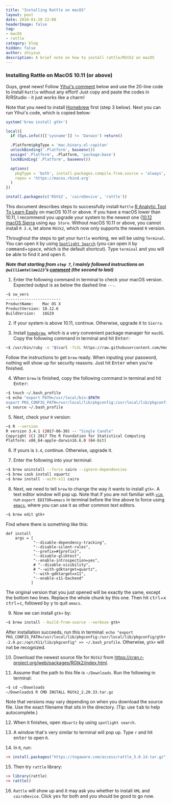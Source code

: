 ```yaml
---
title: "Installing Rattle on macOS"
layout: post
date: 2018-01-20 22:00
headerImage: false
tag:
- macOS
- rattle
category: blog
hidden: false
author: zhiyzuo
description: A brief note on how to install rattle/RGtk2 on macOS
---
```


### Installing Rattle on MacOS 10.11 (or above)

Guys, great news! Follow [Yihui's comment](http://disq.us/p/1t8amd6) below and use the 20-line code to install `Rattle` without any effort! Just copy and paste the codes in R/RStudio - it just works like a charm!

Note that you need to install [Homebrew](https://brew.sh/) first (step 3 below). Next you can run Yihui's code, which is copied below:

```R
system('brew install gtk+')

local({
  if (Sys.info()[['sysname']] != 'Darwin') return()

  .Platform$pkgType = 'mac.binary.el-capitan'
  unlockBinding('.Platform', baseenv())
  assign('.Platform', .Platform, 'package:base')
  lockBinding('.Platform', baseenv())

  options(
    pkgType = 'both', install.packages.compile.from.source = 'always',
    repos = 'https://macos.rbind.org'
  )
})

install.packages(c('RGtk2', 'cairoDevice', 'rattle'))
```

<div class="breaker"></div>

This document describes steps to successfully install `Rattle` [R Analytic Tool To Learn Easily](https://cran.r-project.org/web/packages/rattle/index.html) on macOS 10.11 or above. If you have a macOS lower than 10.11, I recommend you upgrade your system to the newest one ([10.12 macOS Sierra](https://itunes.apple.com/us/app/macos-sierra/id1127487414?mt=12) using `App Store`. Without macOS 10.11 or above, you cannot install `R 3.4`, let alone `RGtk2`, which now only supports the newest `R` version.

Throughout the steps to get your `Rattle` working, we will be using `Terminal`. You can open it by using [`Spotlight Search`](https://support.apple.com/en-us/HT204014) (you can open it by <kbd>command</kbd>+<kbd>space</kbd>, which is the default shortcut). Type `terminal` and you will be able to find it and open it.

___Note that starting from `step 7`, I mainly followed instructions on `@williamtellme123`'s [comment](https://gist.github.com/sebkopf/9405675) (the second to last)___

1. Enter the following command in terminal to check your macOS version. Expected output is as below the dashed line `---`.
```bash
~$ sw_vers
------------------------
ProductName:	Mac OS X
ProductVersion:	10.12.6
BuildVersion:	16G29
```

2. If your system is above 10.11, continue. Otherwise, upgrade it to `Sierra`.

3. Install [`homebrew`](https://brew.sh/), which is a very convenient package manager for `macOS`. Copy the following command in terminal and hit <kbd>Enter</kbd>:
```bash
~$ /usr/bin/ruby -e "$(curl -fsSL https://raw.githubusercontent.com/Homebrew/install/master/install)"
```
Follow the instructions to get `brew` ready. When inputing your password, nothing will show up for security reasons. Just hit <kbd>Enter</kbd> when you're finished.

4. When `brew` is finished, copy the following command in terminal and hit <kbd>Enter</kbd>:
```bash
~$ touch ~/.bash_profile
~$ echo "export PATH=/usr/local/bin:$PATH
export PKG_CONFIG_PATH=/usr/local/lib/pkgconfig:/usr/local/lib/pkgconfig/gtk+-2.0.pc:/opt/X11/lib/pkgconfig" >> ~/.bash_profile
~$ source ~/.bash_profile
```

5. Next, check your `R` version:
```bash
~$ R --version
R version 3.4.1 (2017-06-30) -- "Single Candle"
Copyright (C) 2017 The R Foundation for Statistical Computing
Platform: x86_64-apple-darwin16.6.0 (64-bit)
```

6. If yours is `3.4`, continue. Otherwise, upgrade it.

7. Enter the following into your terminal:
```bash
~$ brew uninstall --force cairo --ignore-dependencies
~$ brew cask install xquartz
~$ brew install --with-x11 cairo
```

8. Next, we need to tell `brew` to change the way it wants to install `gtk+`. A text editor window will pop up. Note that if you are not familiar with [`vim`](https://vim.sourceforge.io/), run `export EDITOR=emacs` in terminal before the line above to force using [`emacs`](https://www.gnu.org/software/emacs/), where you can use it as other common text editors.
```bash
~$ brew edit gtk+
```
Find where there is something like this:
```
def install
	args = [
            "--disable-dependency-tracking",
			"--disable-silent-rules",
			"--prefix=#{prefix}",
			"--disable-glibtest",
			"--enable-introspection=yes",
			# "--disable-visibility",
			# "--with-gdktarget=quartz",
			"--with-gdktarget=x11",
			"--enable-x11-backend"
		   ]
```
The original version that you just opened will be exactly the same, except the bottom two lines. Replace the whole chunk by this one. Then hit <kbd>ctrl</kbd>+<kbd>x</kbd> <kbd>ctrl</kbd>+<kbd>c</kbd>, followed by <kbd>y</kbd> to quit `emacs`.

9. Now we can install `gtk+` by:
```bash
~$ brew install --build-from-source --verbose gtk+
```
After installation succeeds, run this in terminal: `echo "export PKG_CONFIG_PATH=/usr/local/lib/pkgconfig:/usr/local/lib/pkgconfig/gtk+-2.0.pc:/opt/X11/lib/pkgconfig" >> ~/.bash_profile`. Otherwise, `gtk+` will not be recognized.

10. Download the newest source file for `RGtk2` from https://cran.r-project.org/web/packages/RGtk2/index.html.

11. Assume that the path to this file is `~/Downloads`. Run the following in terminal:
```bash
~$ cd ~/Downloads
~/Downloads$ R CMD INSTALL RGtk2_2.20.33.tar.gz
```
Note that versions may vary depending on when you download the source file. Use the exact filename that sits in the directory. (Tip: use <kbd>tab</kbd> to help autocomplete.)

12. When it finishes, open `XQuartz` by using `spotlight search`.

13. A window that's very similar to terminal will pop up. Type `r` and hit <kbd>enter</kbd> to open `R`.

14. In `R`, run:
```r
>> install.packages("https://togaware.com/access/rattle_5.0.14.tar.gz", repos=NULL, type="source")
```

15. Then try `rattle` library:
```r
>> library(rattle)
>> rattle()
```

16. `Rattle` will show up and it may ask you whether to install `XML` and `cairoDevice`. Click <kbd>yes</kbd> for both and you should be good to go now.
